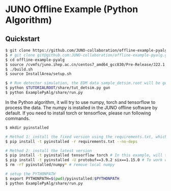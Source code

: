 # JUNO Offline Example (Python Algorithm)

## Quickstart

```bash
$ git clone https://github.com/JUNO-collaboration/offline-example-pyalg.git
$ # git clone git@github.com:JUNO-collaboration/offline-example-pyalg.git # if you have ssh access
$ cd offline-example-pyalg
$ source /cvmfs/juno.ihep.ac.cn/centos7_amd64_gcc830/Pre-Release/J22.1.x/setup.sh
$ ./build.sh
$ source InstallArea/setup.sh

$ # Run detector simulation, the EDM data sample_detsim.root will be generated.
$ python $TUTORIALROOT/share/tut_detsim.py gun
$ python ExamplePyAlg/share/run.py
```

In the Python algorithm, it will try to use numpy, torch and tensorflow to process the data. 
The numpy is installed in the JUNO offline software by default.
If you need to install torch or tensorflow, please run following commands.

```bash
$ mkdir pyinstalled

# Method 1: install the fixed version using the requirements.txt, which is generated from 'pip freeze' 
$ pip install -t pyinstalled -r requirements.txt --no-deps

# Method 2: install the latest version
$ pip install -t pyinstalled tensorflow torch # In this example, will tensorflow 2.6 (protobuf 3.9.2)
$ pip install -t pyinstalled -U protobuf==3.9.2 six==1.15.0 # To work with tensorflow 2.6
$ rm -rf pyinstalled/numpy* # remove local numpy

# setup the PYTHONPATH
$ export PYTHONPATH=$(pwd)/pyinstalled:$PYTHONPATH
$ python ExamplePyAlg/share/run.py
```

